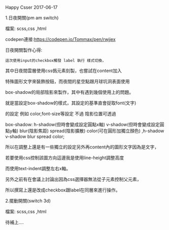 Happy Csser 2017-06-17

1.日夜開關(pm am switch)

  檔案: scss,css ,html

  codepen連接:https://codepen.io/Tommax/pen/rwjjex

 日夜開關製作心得:
   
    這次使用input的checkbox觸發 label 執行 樣式切換，

  其中日夜間雲層使用css僞元素刻製，也嘗試在content加入
  
  特殊圖形文字來裝飾按鈕，而夜間的星空點跟月球坑洞表面使用

  box-shadow的局部陰影來製作，其中有遇到幾個使用上的問題。

   就是當設定box-shadow的樣式，其設定的基準直會捉取font(文字)

  的設定 例如 color,font-size等設定 不過 陰影位置可透過

  box-shadow: h-shadow(但時會變成設定圓點x軸) v-shadow(但時會變成設定圓點y軸) blur(陰影焦距) spread(陰影擴散) color(可在圓形加獨立顏色) ,h-shadow v-shadow blur spread color;

   所以在調整上還是有一些獨立的設定另外再content內的圖形文字因為是文字，

  若要使用css控制該圖方向這邊我是使用line-height調整高度

  而使用text-indent調整左右x軸。

  另外之前有在會議上討論出因為css選擇器無法從子元素控制父元素，

  所以撰寫上還是改成checkbox跟label在同層來進行操作。


2.擺動開關(switch 3d)

  檔案: scss,css ,html

  待補上....

